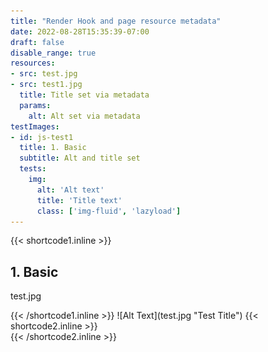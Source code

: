 ```yaml
---
title: "Render Hook and page resource metadata"
date: 2022-08-28T15:35:39-07:00
draft: false
disable_range: true
resources:
- src: test.jpg
- src: test1.jpg
  title: Title set via metadata
  params: 
    alt: Alt set via metadata
testImages:
- id: js-test1
  title: 1. Basic
  subtitle: Alt and title set
  tests:
    img:
      alt: 'Alt text'
      title: 'Title text'
      class: ['img-fluid', 'lazyload']
--- 
```

{{< shortcode1.inline >}}
<div class="col-md-6 render-hook-test" id="js-test1">
  <h2>1. Basic</h2>
  <p>test.jpg</p>
{{< /shortcode1.inline >}}
![Alt Text](test.jpg "Test Title")
{{< shortcode2.inline >}}
<div id="js-test1-results"></div>
</div>
{{< /shortcode2.inline >}}
